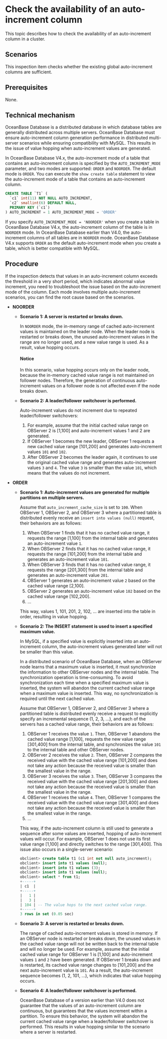 # Check the availability of an auto-increment column

This topic describes how to check the availability of an auto-increment column in a cluster.

## Scenarios

This inspection item checks whether the existing global auto-increment columns are sufficient.

## Prerequisites

None.

## Technical mechanism

OceanBase Database is a distributed database in which database tables are generally distributed across multiple servers. OceanBase Database must ensure auto-increment column generation performance in distributed multi-server scenarios while ensuring compatibility with MySQL. This results in the issue of value hopping when auto-increment values are generated.

In OceanBase Database V4.x, the auto-increment mode of a table that contains an auto-increment column is specified by the `AUTO_INCREMENT_MODE` parameter, and two modes are supported: `ORDER` and `NOORDER`. The default mode is `ORDER`. You can execute the `show create table` statement to view the auto-increment mode of a table that contains an auto-increment column.

```sql
CREATE TABLE `T1` (
  `c1` int(11) NOT NULL AUTO_INCREMENT,
  `c2` smallint(6) DEFAULT NULL,
  PRIMARY KEY (`c1`)
) AUTO_INCREMENT = 1 AUTO_INCREMENT_MODE = 'ORDER'
```

If you specify `AUTO_INCREMENT_MODE = 'NOORDER'` when you create a table in OceanBase Database V4.x, the auto-increment column of the table is in `NOORDER` mode. In OceanBase Database earlier than V4.0, the auto-increment columns of all tables are in `NOORDER` mode. OceanBase Database V4.x supports `ORDER` as the default auto-increment mode when you create a table, which is better compatible with MySQL.

## Procedure

If the inspection detects that values in an auto-increment column exceeds the threshold in a very short period, which indicates abnormal value increment, you need to troubleshoot the issue based on the auto-increment mode of the column. Each mode involves multiple auto-increment scenarios, you can find the root cause based on the scenarios.

* **NOORDER**

  * **Scenario 1: A server is restarted or breaks down.**

      In `NOORDER` mode, the in-memory range of cached auto-increment values is maintained on the leader node. When the leader node is restarted or breaks down, the unused auto-increment values in the range are no longer used, and a new value range is used. As a result, value hopping occurs.

      <main id="notice" type='notice'>
      <h4>Notice</h4>
      <p>In this scenario, value hopping occurs only on the leader node, because the in-memory cached value range is not maintained on follower nodes. Therefore, the generation of continuous auto-increment values on a follower node is not affected even if the node breaks down. </p>
      </main>

  * **Scenario 2: A leader/follower switchover is performed.**

      Auto-increment values do not increment due to repeated leader/follower switchovers:
      1. For example, assume that the initial cached value range on OBServer 2 is [1,100] and auto-increment values 1 and 2 are generated.
      2. If OBServer 1 becomes the new leader, OBServer 1 requests a new cached value range [101,200] and generates auto-increment values `101` and `102`.
      3. After OBServer 2 becomes the leader again, it continues to use the original cached value range and generates auto-increment values `3` and `4`. The value `3` is smaller than the value `101`, which means that the values do not increment.

* **ORDER**

  * **Scenario 1: Auto-increment values are generated for multiple partitions on multiple servers.**

      Assume that `auto_increment_cache_size` is set to `100`. When OBServer 1, OBServer 2, and OBServer 3 where a partitioned table is distributed evenly receive an `insert into values (null)` request, their behaviors are as follows:
      1. When OBServer 1 finds that it has no cached value range, it requests the range [1,100] from the internal table and generates an auto-increment value `1`.
      2. When OBServer 2 finds that it has no cached value range, it requests the range [101,200] from the internal table and generates an auto-increment value `101`.
      3. When OBServer 3 finds that it has no cached value range, it requests the range [201,300] from the internal table and generates an auto-increment value `201`.
      4. OBServer 1 generates an auto-increment value `2` based on the cached value range [2,100].
      5. OBServer 2 generates an auto-increment value `102` based on the cached value range [102,200].
      6. ...

      This way, values 1, 101, 201, 2, 102, ... are inserted into the table in order, resulting in value hopping.

  * **Scenario 2: The INSERT statement is used to insert a specified maximum value.**

      In MySQL, if a specified value is explicitly inserted into an auto-increment column, the auto-increment values generated later will not be smaller than this value.

      In a distributed scenario of OceanBase Database, when an OBServer node learns that a maximum value is inserted, it must synchronize the information to other OBServer nodes and the internal table. The synchronization operation is time-consuming. To avoid synchronization each time when a specified maximum value is inserted, the system will abandon the current cached value range when a maximum value is inserted. This way, no synchronization is required until the next cached value.

      Assume that OBServer 1, OBServer 2, and OBServer 3 where a partitioned table is distributed evenly receive a request to explicitly specify an incremental sequence (1, 2, 3, ...), and each of the servers has a cached value range, their behaviors are as follows:

      1. OBServer 1 receives the value `1`. Then, OBServer 1 abandons the cached value range [1,100], requests the new value range [301,400] from the internal table, and synchronizes the value `101` to the internal table and other OBServer nodes.
      2. OBServer 2 receives the value `2`. Then, OBServer 2 compares the received value with the cached value range [101,200] and does not take any action because the received value is smaller than the smallest value in the range.
      3. OBServer 3 receives the value `3`. Then, OBServer 3 compares the received value with the cached value range [201,300] and does not take any action because the received value is smaller than the smallest value in the range.
      4. OBServer 1 receives the value `4`. Then, OBServer 1 compares the received value with the cached value range [301,400] and does not take any action because the received value is smaller than the smallest value in the range.
      5. ...

      This way, if the auto-increment column is still used to generate a sequence after some values are inserted, hopping of auto-increment values will occur. For example, OBServer 1 does not use its first value range [1,100] and directly switches to the range [301,400]. This issue also occurs in a single-server scenario:

      ```sql
      obclient> create table t1 (c1 int not null auto_increment);
      obclient> insert into t1 values (null);
      obclient> insert into t1 values (3);
      obclient> insert into t1 values (null);
      obclient> select * from t1;
      +-----+
      | c1  |
      +-----+
      |   1 |
      |   3 |
      | 104 | -- The value hops to the next cached value range.
      +-----+
      3 rows in set (0.05 sec)
      ```

  * **Scenario 3: A server is restarted or breaks down.**

      The range of cached auto-increment values is stored in memory. If an OBServer node is restarted or breaks down, the unused values in the cached value range will not be written back to the internal table and will no longer be used. For example, assume that the initial cached value range for OBServer 1 is [1,100] and auto-increment values `1` and `2` have been generated. If OBServer 1 breaks down and is restarted, its cached value range changes to [101,200] and the next auto-increment value is `101`. As a result, the auto-increment sequence becomes (1, 2, 101, ...), which indicates that value hopping occurs.

  * **Scenario 4: A leader/follower switchover is performed.**

      OceanBase Database of a version earlier than V4.0 does not guarantee that the values of an auto-increment column are continuous, but guarantees that the values increment within a partition. To ensure this behavior, the system will abandon the current cached value range when a leader/follower switchover is performed. This results in value hopping similar to the scenario where a server is restarted.
